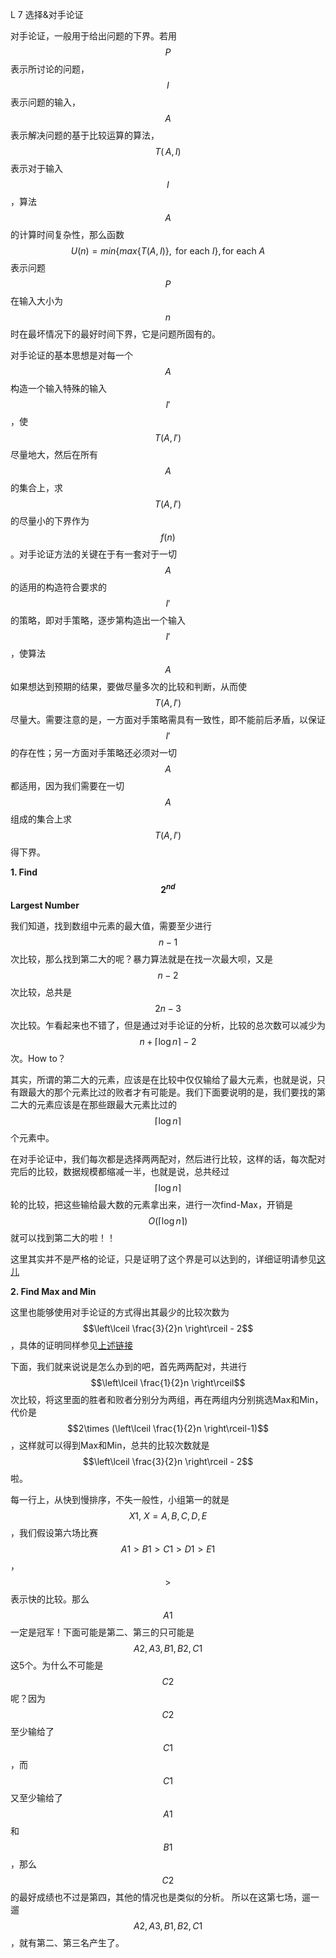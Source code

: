 L 7 选择&对手论证

对手论证，一般用于给出问题的下界。若用$$P$$表示所讨论的问题，$$I$$表示问题的输入，$$A$$表示解决问题的基于比较运算的算法，$$T(\,A,\,I)$$表示对于输入$$I$$，算法$$A$$的计算时间复杂性，那么函数$$U(n)=min\{max\{T(A,\,I)\},\text{ for each } I\},\text{for each } A$$表示问题$$P$$在输入大小为$$n$$时在最坏情况下的最好时间下界，它是问题所固有的。

对手论证的基本思想是对每一个$$A$$构造一个输入特殊的输入$$I'$$，使$$T(A,\,I')$$尽量地大，然后在所有$$A$$的集合上，求$$T(A,\,I')$$的尽量小的下界作为$$f(n)$$。对手论证方法的关键在于有一套对于一切$$A$$的适用的构造符合要求的$$I'$$的策略，即对手策略，逐步第构造出一个输入$$I'$$，使算法$$A$$如果想达到预期的结果，要做尽量多次的比较和判断，从而使$$T(A,\,I')$$尽量大。需要注意的是，一方面对手策略需具有一致性，即不能前后矛盾，以保证$$I'$$的存在性；另一方面对手策略还必须对一切$$A$$都适用，因为我们需要在一切$$A$$组成的集合上求$$T(A,\,I')$$得下界。

**1. Find $$2^{nd}$$ Largest Number**

我们知道，找到数组中元素的最大值，需要至少进行$$n-1$$次比较，那么找到第二大的呢？暴力算法就是在找一次最大呗，又是$$n-2$$次比较，总共是$$2n-3$$次比较。乍看起来也不错了，但是通过对手论证的分析，比较的总次数可以减少为$$n+\lceil \log n \rceil -2$$次。How to？

其实，所谓的第二大的元素，应该是在比较中仅仅输给了最大元素，也就是说，只有跟最大的那个元素比过的败者才有可能是。我们下面要说明的是，我们要找的第二大的元素应该是在那些跟最大元素比过的$$\lceil \log n \rceil$$个元素中。

在对手论证中，我们每次都是选择两两配对，然后进行比较，这样的话，每次配对完后的比较，数据规模都缩减一半，也就是说，总共经过$$\lceil \log n \rceil$$轮的比较，把这些输给最大数的元素拿出来，进行一次find-Max，开销是$$O(\lceil \log n \rceil)$$就可以找到第二大的啦！！

这里其实并不是严格的论证，只是证明了这个界是可以达到的，详细证明请参见[这儿](http://classes.soe.ucsc.edu/cmps201/Fall07/handouts/adversary.pdf)

**2. Find Max and Min**

这里也能够使用对手论证的方式得出其最少的比较次数为$$\left\lceil \frac{3}{2}n \right\rceil - 2$$，具体的证明同样参见[上述链接](http://classes.soe.ucsc.edu/cmps201/Fall07/handouts/adversary.pdf)

下面，我们就来说说是怎么办到的吧，首先两两配对，共进行$$\left\lceil \frac{1}{2}n \right\rceil$$次比较，将这里面的胜者和败者分别分为两组，再在两组内分别挑选Max和Min，代价是$$2\times (\left\lceil \frac{1}{2}n \right\rceil-1)$$，这样就可以得到Max和Min，总共的比较次数就是$$\left\lceil \frac{3}{2}n \right\rceil - 2$$啦。

每一行上，从快到慢排序，不失一般性，小组第一的就是$$X1,\ X=A,B,C,D,E$$，我们假设第六场比赛$$A1>B1>C1>D1>E1$$，$$>$$表示快的比较。那么$$A1$$一定是冠军！下面可能是第二、第三的只可能是$$A2,\,A3,\,B1,\,B2,\,C1$$这5个。为什么不可能是$$C2$$呢？因为$$C2$$至少输给了$$C1$$，而$$C1$$又至少输给了$$A1$$和$$B1$$，那么$$C2$$的最好成绩也不过是第四，其他的情况也是类似的分析。
所以在这第七场，遛一遛$$A2,\,A3,\,B1,\,B2,\,C1$$，就有第二、第三名产生了。
